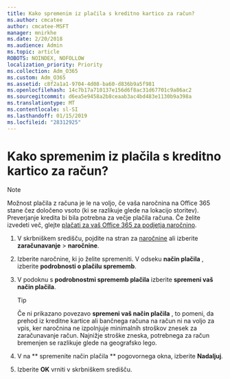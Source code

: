 ```yaml
---
title: Kako spremenim iz plačila s kreditno kartico za račun?
ms.author: cmcatee
author: cmcatee-MSFT
manager: mnirkhe
ms.date: 2/20/2018
ms.audience: Admin
ms.topic: article
ROBOTS: NOINDEX, NOFOLLOW
localization_priority: Priority
ms.collection: Adm_O365
ms.custom: Adm_O365
ms.assetid: c8f2a1a1-9704-4d08-ba60-d836b9a5f981
ms.openlocfilehash: 14c7b17a710137e156d6f8ac31d67701c9a86ac2
ms.sourcegitcommit: d6ea5e9458a2b8ceaab3ac4bd483e1130b9a398a
ms.translationtype: MT
ms.contentlocale: sl-SI
ms.lasthandoff: 01/15/2019
ms.locfileid: "28312925"
---
```

# <a name="how-do-i-change-from-credit-card-payments-to-invoice"></a>Kako spremenim iz plačila s kreditno kartico za račun?

> [!NOTE]
> Možnost plačila z računa je le na voljo, če vaša naročnina na Office 365 stane čez določeno vsoto (ki se razlikuje glede na lokacijo storitev). Preverjanje kredita bi bila potrebna za večje plačila računa. Če želite izvedeti več, glejte [plačati za vaš Office 365 za podjetja naročnino](https://support.office.com/article/734f4aab-df2d-4e9b-8cb1-691910bde216). 
  
1. V skrbniškem središču, pojdite na stran za [naročnine](https://go.microsoft.com/fwlink/p/?linkid=842054) ali izberite **zaračunavanje** \> **naročnine**.
    
2. Izberite naročnine, ki jo želite spremeniti. V odseku **način plačila** , izberite **podrobnosti o plačilu sprememb**.
    
3. V podoknu s **podrobnostmi sprememb plačila** izberite **spremeni vaš način plačila**.
    
    > [!TIP]
    > Če ni prikazano povezavo **spremeni vaš način plačila** , to pomeni, da prehod iz kreditne kartice ali bančnega računa na račun ni na voljo za vpis, ker naročnina ne izpolnjuje minimalnih stroškov znesek za zaračunavanje račun. Najnižje stroške zneska, potrebnega za račun bremenjen se razlikuje glede na geografsko lego. 
  
4. V na ** spremenite način plačila ** pogovornega okna, izberite **Nadaljuj**.
    
5. Izberite **OK** vrniti v skrbniškem središču. 
    

